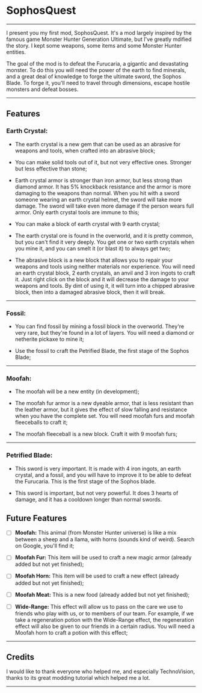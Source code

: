 # SophosQuest
----------------
I present you my first mod, SophosQuest. It's a mod largely inspired by the famous game Monster Hunter Generation Ultimate, but I've greatly mdified the story. I kept some weapons, some items and some Monster Hunter entities.

The goal of the mod is to defeat the Furucaria, a gigantic and devastating monster. To do this you will need the power of the earth to find minerals, and a great deal of knowledge to forge the ultimate sword, the Sophos Blade. To forge it, you'll need to travel through dimensions, escape hostile monsters and defeat bosses.

---
## Features

### Earth Crystal:
- The earth crystal is a new gem that can be used as an abrasive for weapons and tools, when crafted into an abrasive block;

- You can make solid tools out of it, but not very effective ones. Stronger but less effective than stone;

- Earth crystal armor is stronger than iron armor, but less strong than diamond armor. It has 5% knockback resistance and the armor is more damaging to the weapons than normal. When you hit with a sword someone wearing an earth crystal helmet, the sword will take more damage. The sword will take even more damage if the person wears full armor. Only earth crystal tools are immune to this;

- You can make a block of earth crystal with 9 earth crystal;

- The earth crystal ore is found in the overworld, and it is pretty common, but you can't find it very deeply. You get one or two earth crystals when you mine it, and you can smelt it (or blast it) to always get two;

- The abrasive block is a new block that allows you to repair your weapons and tools using neither materials nor experience. You will need an earth crystal block, 2 earth crystals, an anvil and 3 iron ingots to craft it. Just right click on the block and it will decrease the damage to your weapons and tools. By dint of using it, it will turn into a chipped abrasive block, then into a damaged abrasive block, then it will break.

---

### Fossil:
- You can find fossil by mining a fossil block in the overworld. They're very rare, but they're found in a lot of layers. You will need a diamond or netherite pickaxe to mine it;

- Use the fossil to craft the Petrified Blade, the first stage of the Sophos Blade;

---

### Moofah:
- The moofah will be a new entity (in development);

- The moofah fur armor is a new dyeable armor, that is less resistant than the leather armor, but it gives the effect of slow falling and resistance when you have the complete set. You will need moofah furs and moofah fleeceballs to craft it;

- The moofah fleeceball is a new block. Craft it with 9 moofah furs;

---

### Petrified Blade:
- This sword is very important. It is made with 4 iron ingots, an earth crystal, and a fossil, and you will have to improve it to be able to defeat the Furucaria. This is the first stage of the Sophos blade.

- This sword is important, but not very powerful. It does 3 hearts of damage, and it has a cooldown longer than normal swords.

## Future Features

- [ ] **Moofah:** This animal (from Monster Hunter universe) is like a mix between a sheep and a llama, with horns (sounds kind of weird). Search on Google, you'll find it;

- [ ] **Moofah Fur:** This item will be used to craft a new magic armor (already added but not yet finished);

- [ ] **Moofah Horn:** This item will be used to craft a new effect (already added but not yet finished);

- [ ] **Moofah Meat:** This is a new food (already added but not yet finished);

- [ ] **Wide-Range:** This effect will allow us to pass on the care we use to friends who play with us, or to members of our team. For example, if we take a regeneration potion with the Wide-Range effect, the regeneration effect will also be given to our friends in a certain radius. You will need a Moofah horn to craft a potion with this effect;

---

## Credits

I would like to thank everyone who helped me, and especially TechnoVision, thanks to its great modding tutorial which helped me a lot.

---
